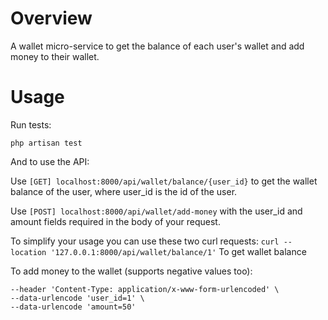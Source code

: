# Overview
A wallet micro-service to get the balance of each user's wallet and add money to their wallet.
# Usage
Run tests:
```
php artisan test
```
And to use the API:

Use ```[GET] localhost:8000/api/wallet/balance/{user_id}``` to get the wallet balance of the user, where user_id is the id of the user.

Use ```[POST] localhost:8000/api/wallet/add-money``` with the user_id and amount fields required in the body of your request.

To simplify your usage you can use these two curl requests:
```curl --location '127.0.0.1:8000/api/wallet/balance/1'``` To get wallet balance 

To add money to the wallet (supports negative values too):
```curl --location '127.0.0.1:8000/api/wallet/add-money' \
--header 'Content-Type: application/x-www-form-urlencoded' \
--data-urlencode 'user_id=1' \
--data-urlencode 'amount=50'
```

